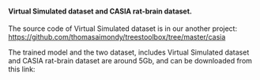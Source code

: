 ﻿#### Virtual Simulated dataset and CASIA rat-brain dataset.

The source code of Virtual Simulated dataset is in our another project: https://github.com/thomasaimondy/treestoolbox/tree/master/casia

The trained model and the two dataset, includes Virtual Simulated dataset and CASIA rat-brain dataset are around 5Gb, and can be downloaded  from this link: 

